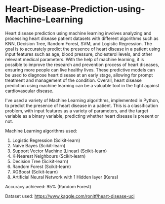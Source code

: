 # Heart-Disease-Prediction-using-Machine-Learning
Heart disease prediction using machine learning involves analyzing and processing heart disease patient datasets with different algorithms such as KNN, Decision Tree, Random Forest, SVM, and Logistic Regression. The goal is to accurately predict the presence of heart disease in a patient using input features such as age, blood pressure, cholesterol levels, and other relevant medical parameters. With the help of machine learning, it is possible to improve the research and prevention process of heart diseases, ensuring more people can live healthy lives. These predictive models can be used to diagnose heart disease at an early stage, allowing for prompt treatment and management of the condition. Overall, heart disease prediction using machine learning can be a valuable tool in the fight against cardiovascular disease.

I've used a variety of Machine Learning algorithms, implemented in Python, to predict the presence of heart disease in a patient. This is a classification problem, with input features as a variety of parameters, and the target variable as a binary variable, predicting whether heart disease is present or not.

Machine Learning algorithms used:

1. Logistic Regression (Scikit-learn)
2. Naive Bayes (Scikit-learn)
3. Support Vector Machine (Linear) (Scikit-learn)
4. K-Nearest Neighbours (Scikit-learn)
5. Decision Tree (Scikit-learn)
6. Random Forest (Scikit-learn)
7. XGBoost (Scikit-learn)
8. Artificial Neural Network with 1 Hidden layer (Keras)

Accuracy achieved: 95% (Random Forest)

Dataset used: https://www.kaggle.com/ronitf/heart-disease-uci

